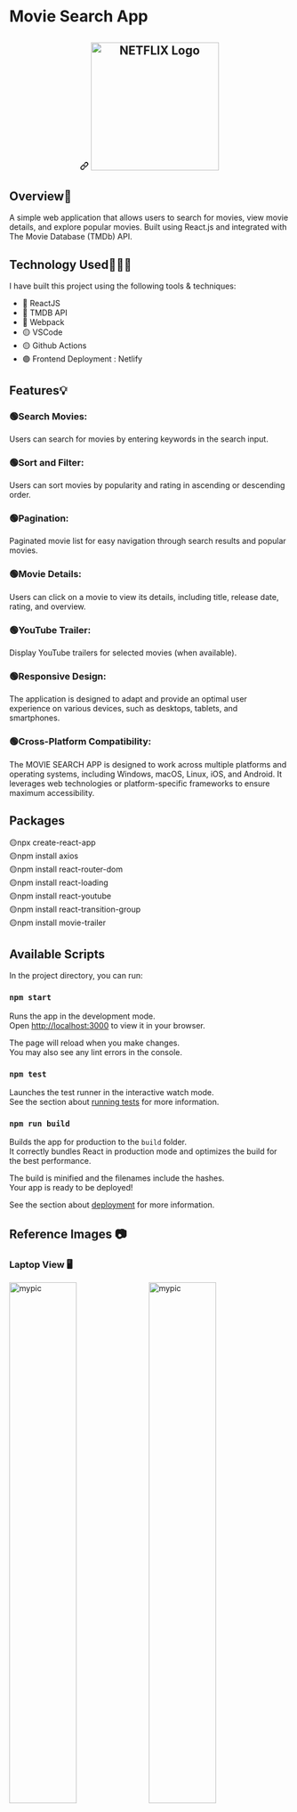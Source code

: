# Movie Search App

<article class="markdown-body entry-content container-lg" itemprop="text"><h1 align="center" tabindex="-1" dir="auto"><a id="user-content-------netflix-clone-built-using-reactjs--firebase" class="anchor" aria-hidden="true" href="#------netflix-clone-built-using-reactjs--firebase"><svg class="octicon octicon-link" viewBox="0 0 16 16" version="1.1" width="16" height="16" aria-hidden="true"><path d="m7.775 3.275 1.25-1.25a3.5 3.5 0 1 1 4.95 4.95l-2.5 2.5a3.5 3.5 0 0 1-4.95 0 .751.751 0 0 1 .018-1.042.751.751 0 0 1 1.042-.018 1.998 1.998 0 0 0 2.83 0l2.5-2.5a2.002 2.002 0 0 0-2.83-2.83l-1.25 1.25a.751.751 0 0 1-1.042-.018.751.751 0 0 1-.018-1.042Zm-4.69 9.64a1.998 1.998 0 0 0 2.83 0l1.25-1.25a.751.751 0 0 1 1.042.018.751.751 0 0 1 .018 1.042l-1.25 1.25a3.5 3.5 0 1 1-4.95-4.95l2.5-2.5a3.5 3.5 0 0 1 4.95 0 .751.751 0 0 1-.018 1.042.751.751 0 0 1-1.042.018 1.998 1.998 0 0 0-2.83 0l-2.5 2.5a1.998 1.998 0 0 0 0 2.83Z"></path></svg></a>
  <img title="Netflix" src="https://cdn3d.iconscout.com/3d/premium/thumb/cinema-7642418-6185394.png" alt="NETFLIX Logo" width="230" data-canonical-src="https://fhsknightlife.com/wp-content/uploads/2020/04/uVASXqvMzyUrAPfSn9pMtxOC7s89ulzdDKBdtqCP.png" style="max-width: 100%;">
  <br>
</h1>
  <h1>Overview📖</h1>
<p dir="auto">
 A simple web application that allows users to search for movies, view movie details, and explore popular movies. Built using React.js and integrated with The Movie Database (TMDb) API.
  <be>


<h1>Technology Used👨🏻‍💻</h1>
 <p dir="auto">I have built this project using the following tools &amp; techniques:</p>

<ul dir="auto">
  <li>🔴 ReactJS</li>
  <li>🔵 TMDB API</li>
  <li>🔵 Webpack</li>
  <li>🟡 VSCode</li>
  <li>🟡 Github Actions</li>
  <li>🟣 Frontend Deployment : Netlify</li>
</ul>
  
<h1>Features💡</h1>

<h3>🟢Search Movies:</h3>
Users can search for movies by entering keywords in the search input.

<h3>🟢Sort and Filter:</h3>
Users can sort movies by popularity and rating in ascending or descending order.

<h3>🟢Pagination:</h3>
Paginated movie list for easy navigation through search results and popular movies.

<h3>🟢Movie Details:</h3>
Users can click on a movie to view its details, including title, release date, rating, and overview.

<h3>🟢YouTube Trailer:</h3>
Display YouTube trailers for selected movies (when available).

<h3>🟢Responsive Design:</h3>
The application is designed to adapt and provide an optimal user experience on various devices, such as desktops, tablets, and smartphones.

<h3>🟢Cross-Platform Compatibility:</h3>
The MOVIE SEARCH APP is designed to work across multiple platforms and operating systems, including Windows, macOS, Linux, iOS, and Android. It leverages web technologies or platform-specific frameworks to ensure maximum accessibility.

<h1>Packages</h1>
🟡npx create-react-app<br/>
🟡npm install axios <br/>
🟡npm install react-router-dom <br/>
🟡npm install react-loading <br/>
🟡npm install react-youtube <br/>
🟡npm install react-transition-group <br/>
🟡npm install movie-trailer <br/>

<h1> Available Scripts</h1>

In the project directory, you can run:

### `npm start`

Runs the app in the development mode.\
Open [http://localhost:3000](http://localhost:3000) to view it in your browser.

The page will reload when you make changes.\
You may also see any lint errors in the console.

### `npm test`

Launches the test runner in the interactive watch mode.\
See the section about [running tests](https://facebook.github.io/create-react-app/docs/running-tests) for more information.

### `npm run build`

Builds the app for production to the `build` folder.\
It correctly bundles React in production mode and optimizes the build for the best performance.

The build is minified and the filenames include the hashes.\
Your app is ready to be deployed!

See the section about [deployment](https://facebook.github.io/create-react-app/docs/deployment) for more information.

<h1>Reference Images 📷</h1>
<h3>Laptop View 🖥</h3>
<div>
  <img src="https://res.cloudinary.com/dpeik105q/image/upload/v1691589125/Screenshot_2023-08-09_183352_imac2015retina_front_svojl4.png" alt="mypic" style="width:49%; "/>
<img src="https://res.cloudinary.com/dpeik105q/image/upload/v1691589151/Screenshot_2023-08-09_183612_imac2015retina_front_s8qsuq.png" alt="mypic" style="width:49%; "/>
<img src="https://res.cloudinary.com/dpeik105q/image/upload/v1691589173/Screenshot_2023-08-09_183457_imac2015retina_front_v5k3hs.png" alt="mypic" style="width:49%; "/>
<img src="https://res.cloudinary.com/dpeik105q/image/upload/v1691589162/Screenshot_2023-08-09_183542_imac2015retina_front_ok2w84.png" alt="mypic" style="width:49%; "/>
</div>

<h3>Mobile View 📱</h3>
<div>
  <img src="https://res.cloudinary.com/dpeik105q/image/upload/v1691589190/Screenshot_2023-08-09_190004_iphone12miniwhite_portrait_shsvp7.png" alt="mypic" style="width:24%; "/>
  <img src="https://res.cloudinary.com/dpeik105q/image/upload/v1691589201/Screenshot_2023-08-09_190134_iphone12miniwhite_portrait_h7isx4.png" alt="mypic" style="width:24%; "/>
    <img src="https://res.cloudinary.com/dpeik105q/image/upload/v1691589213/Screenshot_2023-08-09_190158_iphone12miniwhite_portrait_kycpji.png" alt="mypic" style="width:24%; "/>
    <img src="https://res.cloudinary.com/dpeik105q/image/upload/v1691589224/Screenshot_2023-08-09_190323_iphone12miniwhite_portrait_cd2pju.png" alt="mypic" style="width:24%; "/>
</div>


<h1>Contribution🙌🏻</h1>
<p>Contributors can submit pull requests for bug fixes, new features, or improvements. Guidelines for contributing and a code of conduct will be provided to ensure a collaborative and inclusive development process.</p>




